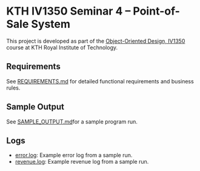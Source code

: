 # KTH IV1350 Seminar 4 – Point-of-Sale System

This project is developed as part of the [Object-Oriented Design, IV1350](https://www.kth.se/student/kurser/kurs/IV1350) course at KTH Royal Institute of Technology.

## Requirements

See [REQUIREMENTS.md](REQUIREMENTS.md) for detailed functional requirements and business rules.

## Sample Output
See [SAMPLE_OUTPUT.md](SAMPLE_OUTPUT)for a sample program run.

## Logs
- [error.log](error.log): Example error log from a sample run.
- [revenue.log](revenue.log): Example revenue log from a sample run.
